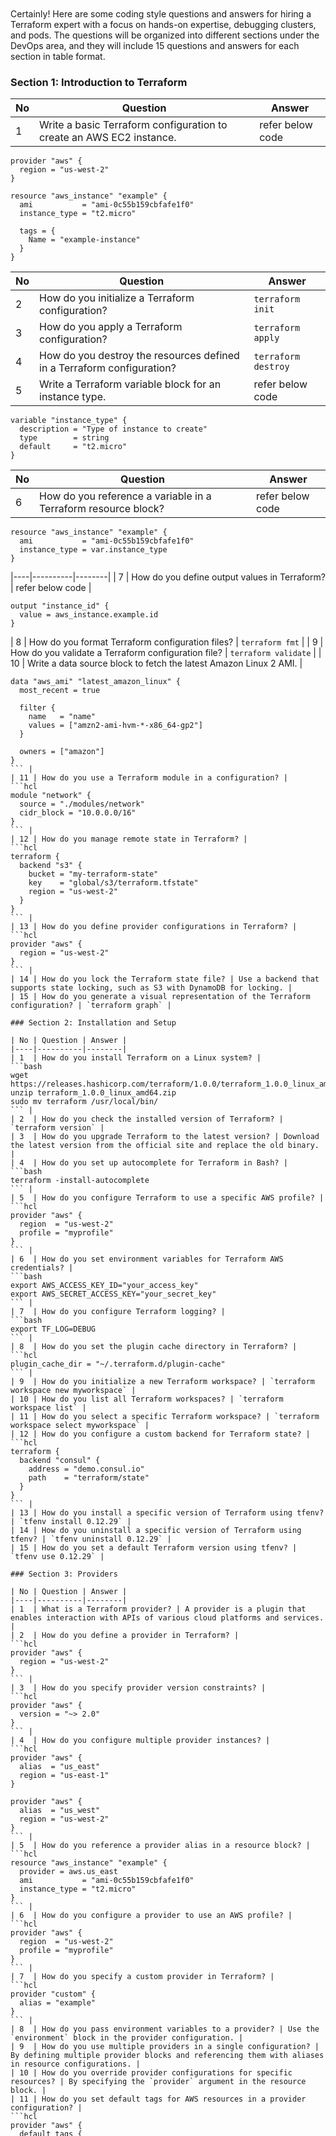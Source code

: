 ```






































```
Certainly! Here are some coding style questions and answers for hiring a Terraform expert with a focus on hands-on expertise, debugging clusters, and pods. The questions will be organized into different sections under the DevOps area, and they will include 15 questions and answers for each section in table format.

### Section 1: Introduction to Terraform

| No | Question | Answer |
|----|----------|--------|
| 1  | Write a basic Terraform configuration to create an AWS EC2 instance. | refer below code |

```hcl
provider "aws" {
  region = "us-west-2"
}

resource "aws_instance" "example" {
  ami           = "ami-0c55b159cbfafe1f0"
  instance_type = "t2.micro"

  tags = {
    Name = "example-instance"
  }
}
```


| No | Question | Answer |
|----|----------|--------|
| 2  | How do you initialize a Terraform configuration? | `terraform init` |
| 3  | How do you apply a Terraform configuration? | `terraform apply` |
| 4  | How do you destroy the resources defined in a Terraform configuration? | `terraform destroy` |
| 5  | Write a Terraform variable block for an instance type. | refer below code |
```hcl
variable "instance_type" {
  description = "Type of instance to create"
  type        = string
  default     = "t2.micro"
}
```
| No | Question | Answer |
|----|----------|--------|
| 6  | How do you reference a variable in a Terraform resource block? | refer below code|
```hcl
resource "aws_instance" "example" {
  ami           = "ami-0c55b159cbfafe1f0"
  instance_type = var.instance_type
}
```

|----|----------|--------|
| 7  | How do you define output values in Terraform? | refer below code |
```hcl
output "instance_id" {
  value = aws_instance.example.id
}
```
 
| 8  | How do you format Terraform configuration files? | `terraform fmt` |
| 9  | How do you validate a Terraform configuration file? | `terraform validate` |
| 10 | Write a data source block to fetch the latest Amazon Linux 2 AMI. | 
```hcl
data "aws_ami" "latest_amazon_linux" {
  most_recent = true

  filter {
    name   = "name"
    values = ["amzn2-ami-hvm-*-x86_64-gp2"]
  }

  owners = ["amazon"]
}
``` |
| 11 | How do you use a Terraform module in a configuration? | 
```hcl
module "network" {
  source = "./modules/network"
  cidr_block = "10.0.0.0/16"
}
``` |
| 12 | How do you manage remote state in Terraform? | 
```hcl
terraform {
  backend "s3" {
    bucket = "my-terraform-state"
    key    = "global/s3/terraform.tfstate"
    region = "us-west-2"
  }
}
``` |
| 13 | How do you define provider configurations in Terraform? | 
```hcl
provider "aws" {
  region = "us-west-2"
}
``` |
| 14 | How do you lock the Terraform state file? | Use a backend that supports state locking, such as S3 with DynamoDB for locking. |
| 15 | How do you generate a visual representation of the Terraform configuration? | `terraform graph` |

### Section 2: Installation and Setup

| No | Question | Answer |
|----|----------|--------|
| 1  | How do you install Terraform on a Linux system? | 
```bash
wget https://releases.hashicorp.com/terraform/1.0.0/terraform_1.0.0_linux_amd64.zip
unzip terraform_1.0.0_linux_amd64.zip
sudo mv terraform /usr/local/bin/
``` |
| 2  | How do you check the installed version of Terraform? | `terraform version` |
| 3  | How do you upgrade Terraform to the latest version? | Download the latest version from the official site and replace the old binary. |
| 4  | How do you set up autocomplete for Terraform in Bash? | 
```bash
terraform -install-autocomplete
``` |
| 5  | How do you configure Terraform to use a specific AWS profile? | 
```hcl
provider "aws" {
  region  = "us-west-2"
  profile = "myprofile"
}
``` |
| 6  | How do you set environment variables for Terraform AWS credentials? | 
```bash
export AWS_ACCESS_KEY_ID="your_access_key"
export AWS_SECRET_ACCESS_KEY="your_secret_key"
``` |
| 7  | How do you configure Terraform logging? | 
```bash
export TF_LOG=DEBUG
``` |
| 8  | How do you set the plugin cache directory in Terraform? | 
```hcl
plugin_cache_dir = "~/.terraform.d/plugin-cache"
``` |
| 9  | How do you initialize a new Terraform workspace? | `terraform workspace new myworkspace` |
| 10 | How do you list all Terraform workspaces? | `terraform workspace list` |
| 11 | How do you select a specific Terraform workspace? | `terraform workspace select myworkspace` |
| 12 | How do you configure a custom backend for Terraform state? | 
```hcl
terraform {
  backend "consul" {
    address = "demo.consul.io"
    path    = "terraform/state"
  }
}
``` |
| 13 | How do you install a specific version of Terraform using tfenv? | `tfenv install 0.12.29` |
| 14 | How do you uninstall a specific version of Terraform using tfenv? | `tfenv uninstall 0.12.29` |
| 15 | How do you set a default Terraform version using tfenv? | `tfenv use 0.12.29` |

### Section 3: Providers

| No | Question | Answer |
|----|----------|--------|
| 1  | What is a Terraform provider? | A provider is a plugin that enables interaction with APIs of various cloud platforms and services. |
| 2  | How do you define a provider in Terraform? | 
```hcl
provider "aws" {
  region = "us-west-2"
}
``` |
| 3  | How do you specify provider version constraints? | 
```hcl
provider "aws" {
  version = "~> 2.0"
}
``` |
| 4  | How do you configure multiple provider instances? | 
```hcl
provider "aws" {
  alias  = "us_east"
  region = "us-east-1"
}

provider "aws" {
  alias  = "us_west"
  region = "us-west-2"
}
``` |
| 5  | How do you reference a provider alias in a resource block? | 
```hcl
resource "aws_instance" "example" {
  provider = aws.us_east
  ami           = "ami-0c55b159cbfafe1f0"
  instance_type = "t2.micro"
}
``` |
| 6  | How do you configure a provider to use an AWS profile? | 
```hcl
provider "aws" {
  region  = "us-west-2"
  profile = "myprofile"
}
``` |
| 7  | How do you specify a custom provider in Terraform? | 
```hcl
provider "custom" {
  alias = "example"
}
``` |
| 8  | How do you pass environment variables to a provider? | Use the `environment` block in the provider configuration. |
| 9  | How do you use multiple providers in a single configuration? | By defining multiple provider blocks and referencing them with aliases in resource configurations. |
| 10 | How do you override provider configurations for specific resources? | By specifying the `provider` argument in the resource block. |
| 11 | How do you set default tags for AWS resources in a provider configuration? | 
```hcl
provider "aws" {
  default_tags {
    tags = {
      Environment = "dev"
    }
  }
}
``` |
| 12 | How do you configure a provider to use AssumeRole for AWS? | 
```hcl
provider "aws" {
  region  = "us-west-2"
  assume_role {
    role_arn = "arn:aws:iam::123456789012:role/myrole"
  }
}
``` |
| 13 | How do you handle provider dependencies in modules? | By passing provider configurations to modules using the `providers` argument. |
| 14 | How do you use the AzureRM provider in Terraform? | 
```hcl
provider "azurerm" {
  features {}
}
``` |
| 15 | How do you configure the Google Cloud provider in Terraform? | 
```hcl
provider "google" {
  project = "my-project-id"
  region  = "us-central1"
}
``` |

### Section 4: Resources

| No | Question | Answer |
|----|----------|--------|
| 1  | How do you define a resource in Terraform? | 
```hcl
resource "aws_instance" "example" {
  ami           = "ami-0c55b159cbfafe1f0"
  instance_type = "t2.micro"
}
``` |
| 2  | How do you reference a resource attribute in another resource? | 
```hcl
resource "aws_instance" "example" {
  ami           = "ami-0c55b159cbfafe1

f0"
  instance_type = "t2.micro"
}

resource "aws_eip" "ip" {
  instance = aws_instance.example.id
}
``` |
| 3  | How do you define resource dependencies in Terraform? | Use the `depends_on` argument in the resource block. |
| 4  | How do you import an existing resource into Terraform state? | `terraform import aws_instance.example i-1234567890abcdef0` |
| 5  | How do you use lifecycle rules in a resource block? | 
```hcl
resource "aws_instance" "example" {
  ami           = "ami-0c55b159cbfafe1f0"
  instance_type = "t2.micro"

  lifecycle {
    prevent_destroy = true
  }
}
``` |
| 6  | How do you create multiple resources using a count parameter? | 
```hcl
resource "aws_instance" "example" {
  count         = 3
  ami           = "ami-0c55b159cbfafe1f0"
  instance_type = "t2.micro"
}
``` |
| 7  | How do you create multiple resources using a for_each parameter? | 
```hcl
resource "aws_instance" "example" {
  for_each = toset(["instance1", "instance2", "instance3"])
  ami           = "ami-0c55b159cbfafe1f0"
  instance_type = "t2.micro"
  tags = {
    Name = each.key
  }
}
``` |
| 8  | How do you define a resource with conditional logic? | Use the ternary operator in resource attributes. |
| 9  | How do you create a resource with a dynamic block? | 
```hcl
resource "aws_security_group" "example" {
  name        = "example"
  vpc_id      = "vpc-123456"

  dynamic "ingress" {
    for_each = var.ingress_ports
    content {
      from_port   = ingress.value
      to_port     = ingress.value
      protocol    = "tcp"
      cidr_blocks = ["0.0.0.0/0"]
    }
  }
}
``` |
| 10 | How do you manage resource tainting in Terraform? | `terraform taint aws_instance.example` and `terraform untaint aws_instance.example` |
| 11 | How do you specify resource timeouts in Terraform? | 
```hcl
resource "aws_instance" "example" {
  ami           = "ami-0c55b159cbfafe1f0"
  instance_type = "t2.micro"

  timeouts {
    create = "30m"
    update = "40m"
    delete = "20m"
  }
}
``` |
| 12 | How do you create a resource with an inline block? | Use inline blocks within the resource definition. |
| 13 | How do you use the Terraform resource graph to debug dependencies? | Use `terraform graph` to generate a visual representation of resource dependencies. |
| 14 | How do you define a custom resource in Terraform? | Implement a custom provider with resource definitions in Go. |
| 15 | How do you manage resource state during a partial failure? | Use `terraform state` commands to manage and manipulate resource state files. |

### Section 5: Variables

| No | Question | Answer |
|----|----------|--------|
| 1  | How do you define a variable in Terraform? | 
```hcl
variable "instance_type" {
  description = "Type of instance to create"
  type        = string
  default     = "t2.micro"
}
``` |
| 2  | How do you reference a variable in a resource block? | `instance_type = var.instance_type` |
| 3  | How do you define a map variable in Terraform? | 
```hcl
variable "instance_tags" {
  description = "Tags for the instance"
  type        = map(string)
  default = {
    Name = "example"
    Env  = "dev"
  }
}
``` |
| 4  | How do you reference a map variable in a resource block? | 
```hcl
tags = var.instance_tags
``` |
| 5  | How do you define a list variable in Terraform? | 
```hcl
variable "availability_zones" {
  description = "List of availability zones"
  type        = list(string)
  default     = ["us-west-2a", "us-west-2b"]
}
``` |
| 6  | How do you reference a list variable in a resource block? | 
```hcl
availability_zone = var.availability_zones[0]
``` |
| 7  | How do you define a variable with a validation rule? | 
```hcl
variable "instance_count" {
  description = "Number of instances"
  type        = number
  validation {
    condition     = var.instance_count > 0
    error_message = "The instance count must be greater than 0"
  }
}
``` |
| 8  | How do you define a sensitive variable in Terraform? | 
```hcl
variable "db_password" {
  description = "Database password"
  type        = string
  sensitive   = true
}
``` |
| 9  | How do you override variable values at runtime? | Use `terraform apply -var="instance_type=t2.large"` or `terraform apply -var-file="vars.tfvars"`. |
| 10 | How do you use the default variable values in Terraform? | Omit the variable assignment to use the default value specified in the variable block. |
| 11 | How do you load variable values from a file? | Use `terraform apply -var-file="vars.tfvars"`. |
| 12 | How do you use environment variables to set variable values? | Use the `TF_VAR_` prefix (e.g., `export TF_VAR_instance_type=t2.large`). |
| 13 | How do you define a variable group in Terraform Cloud? | Use the Variables tab in the workspace settings to define and manage variable groups. |
| 14 | How do you interpolate variable values in a string? | Use the `${}` syntax (e.g., `ami = "${var.ami_id}"`). |
| 15 | How do you handle variable type constraints in Terraform? | Specify the `type` argument in the variable block. |

### Section 6: State Management

| No | Question | Answer |
|----|----------|--------|
| 1  | How do you view the current state of resources managed by Terraform? | `terraform show` |
| 2  | How do you list all resources in the current state file? | `terraform state list` |
| 3  | How do you remove a specific resource from the state file? | `terraform state rm aws_instance.example` |
| 4  | How do you move a resource in the state file? | `terraform state mv aws_instance.old aws_instance.new` |
| 5  | How do you import an existing resource into Terraform state? | `terraform import aws_instance.example i-1234567890abcdef0` |
| 6  | How do you lock the state file to prevent concurrent modifications? | Use a backend that supports state locking, such as S3 with DynamoDB for locking. |
| 7  | How do you manage remote state in Terraform? | 
```hcl
terraform {
  backend "s3" {
    bucket = "my-terraform-state"
    key    = "global/s3/terraform.tfstate"
    region = "us-west-2"
  }
}
``` |
| 8  | How do you enable state versioning in S3? | Enable versioning on the S3 bucket used for the state backend. |
| 9  | How do you configure state locking with DynamoDB? | 
```hcl
terraform {
  backend "s3" {
    bucket         = "my-terraform-state"
    key            = "global/s3/terraform.tfstate"
    region         = "us-west-2"
    dynamodb_table = "terraform-lock"
  }
}
``` |
| 10 | How do you view the history of state changes? | Use `terraform state pull` to retrieve the current state file and check the version history if using a versioned backend. |
| 11 | How do you resolve state drift in Terraform? | Run `terraform plan` to identify drift and `terraform apply` to reconcile the state. |
| 12 | How do you split a state file into multiple state files? | Use `terraform state mv` to move resources to a new state file managed by a different backend configuration. |
| 13 | How do you configure a local state backend? | 
```hcl
terraform {
  backend "local" {
    path = "terraform.tfstate"
  }
}
``` |
| 14 | How do you migrate state from one backend to another? | `terraform init -migrate-state` |
| 15 | How do you enable state encryption at rest in S3? | Use an S3 bucket with default encryption enabled or specify the `server_side_encryption` argument in the backend configuration. |

### Section 7: Modules

| No | Question | Answer |
|----|----------|--------|
| 1  | How do you define a module in Terraform? | Create a directory with `.tf` files and define resources inside it. |
| 2  | How do you call a module in a Terraform configuration? | 
```hcl
module "network" {
  source = "./modules/network"
  cidr_block =

 "10.0.0.0/16"
}
``` |
| 3  | How do you pass variables to a module? | Use the `variable` block in the module and pass values when calling the module. |
| 4  | How do you define module outputs? | 
```hcl
output "subnet_id" {
  value = aws_subnet.example.id
}
``` |
| 5  | How do you use a public module from the Terraform Registry? | 
```hcl
module "vpc" {
  source  = "terraform-aws-modules/vpc/aws"
  version = "2.70.0"
  cidr    = "10.0.0.0/16"
}
``` |
| 6  | How do you handle module versioning? | Specify the `version` argument in the module source. |
| 7  | How do you use a module from a Git repository? | 
```hcl
module "vpc" {
  source = "git::https://github.com/terraform-aws-modules/terraform-aws-vpc.git?ref=v2.70.0"
}
``` |
| 8  | How do you reference outputs from a module? | Use the `module` keyword followed by the module name and output name (e.g., `module.network.subnet_id`). |
| 9  | How do you manage module dependencies? | Use implicit dependencies by referencing module outputs in other module inputs. |
| 10 | How do you use local modules in a Terraform configuration? | Use a relative path in the `source` argument (e.g., `source = "./modules/network"`). |
| 11 | How do you use remote modules in a Terraform configuration? | Use a URL in the `source` argument (e.g., `source = "git::https://github.com/terraform-aws-modules/terraform-aws-vpc.git"`). |
| 12 | How do you override default variable values in a module? | Pass the variable values when calling the module. |
| 13 | How do you use module composition in Terraform? | Combine multiple modules in a parent module to create complex infrastructures. |
| 14 | How do you organize Terraform modules in a repository? | Use a directory structure with separate directories for each module and a `main.tf` for the root configuration. |
| 15 | How do you document a Terraform module? | Create a `README.md` file with usage examples and input/output descriptions. |
| 16 | How do you share modules across multiple projects? | Publish the modules to a private module registry or use a shared Git repository. |
| 17 | How do you test a Terraform module? | Use tools like `terratest` or `terraform-compliance` for automated testing. |
| 18 | How do you handle module version conflicts? | Use version constraints and update modules to compatible versions. |
| 19 | How do you refactor modules for reusability? | Break down large modules into smaller, reusable submodules. |
| 20 | How do you use conditional logic in modules? | Use `count` or `for_each` in resources and conditionally pass variables. |
| 21 | How do you define complex outputs in a module? | Use nested outputs and complex data structures like maps and lists. |
| 22 | How do you handle sensitive outputs in modules? | Mark outputs as `sensitive` to prevent them from being displayed in logs. |
| 23 | How do you manage module dependencies with Terraform Cloud? | Use the module registry and module version constraints in the workspace configuration. |
| 24 | How do you use external data sources in modules? | Use `data` blocks to fetch external information and pass it to the module. |
| 25 | How do you manage secrets in modules? | Use secret management tools like AWS Secrets Manager or HashiCorp Vault and reference them in your configuration. |
| 26 | How do you handle cross-module dependencies? | Pass outputs from one module as inputs to another module. |
| 27 | How do you debug issues in modules? | Use `terraform plan` and `terraform apply` with detailed logging enabled (`TF_LOG=DEBUG`). |
| 28 | How do you update a module version without causing downtime? | Plan the update carefully and use Terraform workspaces for testing before production deployment. |
| 29 | How do you ensure module compatibility with different Terraform versions? | Use version constraints in the module configuration and test with multiple Terraform versions. |
| 30 | How do you use dynamic blocks within modules? | Use the `dynamic` block to create repeated nested blocks based on variable inputs. |

### Section 8: Data Sources

| No | Question | Answer |
|----|----------|--------|
| 1  | What is a data source in Terraform? | A data source allows you to fetch information defined outside of Terraform. |
| 2  | How do you define a data source in Terraform? | 
```hcl
data "aws_ami" "example" {
  most_recent = true
  filter {
    name   = "name"
    values = ["amzn2-ami-hvm-*-x86_64-gp2"]
  }
  owners = ["amazon"]
}
``` |
| 3  | How do you reference a data source in a resource block? | `ami = data.aws_ami.example.id` |
| 4  | How do you use a data source to get the current region in AWS? | 
```hcl
data "aws_region" "current" {}

resource "aws_instance" "example" {
  ami           = "ami-0c55b159cbfafe1f0"
  instance_type = "t2.micro"
  tags = {
    Name = data.aws_region.current.name
  }
}
``` |
| 5  | How do you fetch information from an external API using a data source? | Use the `http` provider and `http` data source. |
| 6  | How do you use a data source to get information about a specific AWS instance? | 
```hcl
data "aws_instance" "example" {
  instance_id = "i-1234567890abcdef0"
}
``` |
| 7  | How do you use a data source to get information about an AWS VPC? | 
```hcl
data "aws_vpc" "example" {
  id = "vpc-12345678"
}
``` |
| 8  | How do you use a data source to get information about an AWS S3 bucket? | 
```hcl
data "aws_s3_bucket" "example" {
  bucket = "my-bucket"
}
``` |
| 9  | How do you use a data source to get information about an AWS IAM role? | 
```hcl
data "aws_iam_role" "example" {
  name = "my-role"
}
``` |
| 10 | How do you use a data source to get information about an AWS security group? | 
```hcl
data "aws_security_group" "example" {
  id = "sg-12345678"
}
``` |
| 11 | How do you use a data source to get information about an AWS RDS instance? | 
```hcl
data "aws_db_instance" "example" {
  db_instance_identifier = "mydb"
}
``` |
| 12 | How do you use a data source to get information about an AWS Lambda function? | 
```hcl
data "aws_lambda_function" "example" {
  function_name = "my-function"
}
``` |
| 13 | How do you use a data source to get information about an AWS ECS cluster? | 
```hcl
data "aws_ecs_cluster" "example" {
  cluster_name = "my-cluster"
}
``` |
| 14 | How do you use a data source to get information about an AWS EKS cluster? | 
```hcl
data "aws_eks_cluster" "example" {
  name = "my-cluster"
}
``` |
| 15 | How do you use a data source to get information about an AWS CloudFront distribution? | 
```hcl
data "aws_cloudfront_distribution" "example" {
  id = "E1A2B3C4D5E6F7"
}
``` |
| 16 | How do you use a data source to get information about an AWS DynamoDB table? | 
```hcl
data "aws_dynamodb_table" "example" {
  name = "my-table"
}
``` |
| 17 | How do you use a data source to get information about an AWS ELB? | 
```hcl
data "aws_elb" "example" {
  name = "my-elb"
}
``` |
| 18 | How do you use a data source to get information about an AWS CloudWatch log group? | 
```hcl
data "aws_cloudwatch_log_group" "example" {
  name = "my-log-group"
}
``` |
| 19 | How do you use a data source to get information about an AWS KMS key? | 
```hcl
data "aws_kms_key" "example" {
  key_id = "1234abcd-12ab-34cd-56ef-1234567890ab"
}
``` |
| 20 | How do you use a data source to get information about an AWS NAT gateway? | 
```hcl
data "aws_nat_gateway" "example" {
  id = "nat-12345678"
}
``` |
| 21 | How do you use a data source to get information about an AWS Redshift cluster? | 


```hcl
data "aws_redshift_cluster" "example" {
  cluster_identifier = "my-cluster"
}
``` |
| 22 | How do you use a data source to get information about an AWS route table? | 
```hcl
data "aws_route_table" "example" {
  id = "rtb-12345678"
}
``` |
| 23 | How do you use a data source to get information about an AWS SQS queue? | 
```hcl
data "aws_sqs_queue" "example" {
  name = "my-queue"
}
``` |
| 24 | How do you use a data source to get information about an AWS VPC peering connection? | 
```hcl
data "aws_vpc_peering_connection" "example" {
  id = "pcx-12345678"
}
``` |
| 25 | How do you use a data source to get information about an AWS VPN gateway? | 
```hcl
data "aws_vpn_gateway" "example" {
  id = "vgw-12345678"
}
``` |

### Section 9: Provisioners

| No | Question | Answer |
|----|----------|--------|
| 1  | What is a provisioner in Terraform? | A provisioner is used to execute scripts or commands on a resource. |
| 2  | How do you define a provisioner in a resource block? | 
```hcl
resource "aws_instance" "example" {
  ami           = "ami-0c55b159cbfafe1f0"
  instance_type = "t2.micro"

  provisioner "local-exec" {
    command = "echo Hello, World!"
  }
}
``` |
| 3  | How do you use a `local-exec` provisioner? | 
```hcl
provisioner "local-exec" {
  command = "echo Hello, World!"
}
``` |
| 4  | How do you use a `remote-exec` provisioner? | 
```hcl
provisioner "remote-exec" {
  inline = [
    "sudo apt-get update",
    "sudo apt-get install -y nginx",
  ]
}
``` |
| 5  | How do you use a file provisioner to upload a file? | 
```hcl
provisioner "file" {
  source      = "path/to/local/file"
  destination = "/path/to/remote/file"
}
``` |
| 6  | How do you specify connection details for a provisioner? | 
```hcl
connection {
  type        = "ssh"
  user        = "ubuntu"
  private_key = file("~/.ssh/id_rsa")
  host        = aws_instance.example.public_ip
}
``` |
| 7  | How do you use a `null_resource` with a provisioner? | 
```hcl
resource "null_resource" "example" {
  provisioner "local-exec" {
    command = "echo Hello, World!"
  }
}
``` |
| 8  | How do you run a provisioner only on creation? | Use the `when` argument with the value `create`. |
| 9  | How do you run a provisioner only on resource destruction? | Use the `when` argument with the value `destroy`. |
| 10 | How do you use a provisioner to run a script? | 
```hcl
provisioner "remote-exec" {
  script = "path/to/script.sh"
}
``` |
| 11 | How do you use environment variables in a provisioner? | 
```hcl
provisioner "local-exec" {
  environment = {
    ENV_VAR = "value"
  }
  command = "echo $ENV_VAR"
}
``` |
| 12 | How do you handle provisioner errors? | Use the `on_failure` argument with the value `continue` or `fail`. |
| 13 | How do you use a provisioner to install software? | Use a `remote-exec` provisioner with the necessary installation commands. |
| 14 | How do you use a provisioner to configure a service? | Use a `remote-exec` provisioner with the necessary configuration commands. |
| 15 | How do you use a provisioner to start a service? | Use a `remote-exec` provisioner with the necessary commands to start the service. |
| 16 | How do you use a provisioner to run a Chef recipe? | Use a `remote-exec` provisioner with the `chef-client` command. |
| 17 | How do you use a provisioner to run a Puppet manifest? | Use a `remote-exec` provisioner with the `puppet apply` command. |
| 18 | How do you use a provisioner to run an Ansible playbook? | Use a `remote-exec` provisioner with the `ansible-playbook` command. |
| 19 | How do you use a provisioner to run a SaltStack state? | Use a `remote-exec` provisioner with the `salt-call` command. |
| 20 | How do you use a provisioner to run a shell command? | Use a `remote-exec` provisioner with the `command` or `inline` arguments. |
| 21 | How do you use a provisioner to run a PowerShell script? | Use a `remote-exec` provisioner with the necessary PowerShell commands. |
| 22 | How do you use a provisioner to run a Python script? | Use a `remote-exec` provisioner with the necessary Python commands. |
| 23 | How do you use a provisioner to run a Ruby script? | Use a `remote-exec` provisioner with the necessary Ruby commands. |
| 24 | How do you use a provisioner to run a Perl script? | Use a `remote-exec` provisioner with the necessary Perl commands. |
| 25 | How do you use a provisioner to run a JavaScript script? | Use a `remote-exec` provisioner with the necessary Node.js commands. |
| 26 | How do you use a provisioner to run a PHP script? | Use a `remote-exec` provisioner with the necessary PHP commands. |
| 27 | How do you use a provisioner to run a Go script? | Use a `remote-exec` provisioner with the necessary Go commands. |
| 28 | How do you use a provisioner to run a Java script? | Use a `remote-exec` provisioner with the necessary Java commands. |
| 29 | How do you use a provisioner to run a .NET script? | Use a `remote-exec` provisioner with the necessary .NET commands. |
| 30 | How do you use a provisioner to run a Bash script? | Use a `remote-exec` provisioner with the necessary Bash commands. |

### Section 10: Backends

| No | Question | Answer |
|----|----------|--------|
| 1  | What is a backend in Terraform? | A backend defines where Terraform's state file is stored. |
| 2  | How do you configure a local backend? | 
```hcl
terraform {
  backend "local" {
    path = "terraform.tfstate"
  }
}
``` |
| 3  | How do you configure a remote backend? | 
```hcl
terraform {
  backend "remote" {
    hostname     = "app.terraform.io"
    organization = "my-org"
    workspaces {
      name = "my-workspace"
    }
  }
}
``` |
| 4  | How do you configure an S3 backend? | 
```hcl
terraform {
  backend "s3" {
    bucket = "my-terraform-state"
    key    = "global/s3/terraform.tfstate"
    region = "us-west-2"
  }
}
``` |
| 5  | How do you configure a GCS backend? | 
```hcl
terraform {
  backend "gcs" {
    bucket  = "my-terraform-state"
    prefix  = "terraform/state"
  }
}
``` |
| 6  | How do you configure an Azure backend? | 
```hcl
terraform {
  backend "azurerm" {
    storage_account_name = "mystorageaccount"
    container_name       = "mycontainer"
    key                  = "terraform.tfstate"
  }
}
``` |
| 7  | How do you configure a Consul backend? | 
```hcl
terraform {
  backend "consul" {
    address = "demo.consul.io"
    path    = "terraform/state"
  }
}
``` |
| 8  | How do you configure an etcd backend? | 
```hcl
terraform {
  backend "etcd" {
    endpoints = ["https://etcd.example.com:2379"]
    key       = "/terraform/state"
  }
}
``` |
| 9  | How do you configure a PostgreSQL backend? | 
```hcl
terraform {
  backend "pg" {
    conn_str = "user=username password=password host=hostname port=5432 dbname=database sslmode=disable"
  }
}
``` |
| 10 | How do you configure a MySQL backend? | 
```hcl
terraform {
  backend "mysql" {
    username = "username"
    password = "password"
    endpoint = "hostname:3306"
    database = "database"
    table    = "terraform_state"
  }
}
``` |
| 11 | How do you configure an HTTP backend? | 

